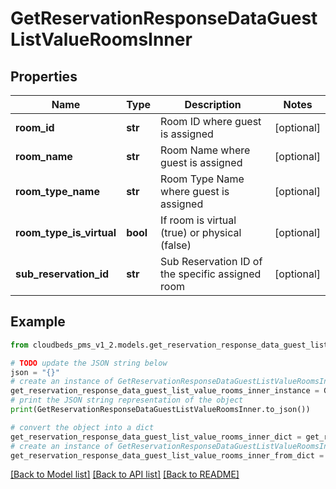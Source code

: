 # GetReservationResponseDataGuestListValueRoomsInner


## Properties

Name | Type | Description | Notes
------------ | ------------- | ------------- | -------------
**room_id** | **str** | Room ID where guest is assigned | [optional] 
**room_name** | **str** | Room Name where guest is assigned | [optional] 
**room_type_name** | **str** | Room Type Name where guest is assigned | [optional] 
**room_type_is_virtual** | **bool** | If room is virtual (true) or physical (false) | [optional] 
**sub_reservation_id** | **str** | Sub Reservation ID of the specific assigned room | [optional] 

## Example

```python
from cloudbeds_pms_v1_2.models.get_reservation_response_data_guest_list_value_rooms_inner import GetReservationResponseDataGuestListValueRoomsInner

# TODO update the JSON string below
json = "{}"
# create an instance of GetReservationResponseDataGuestListValueRoomsInner from a JSON string
get_reservation_response_data_guest_list_value_rooms_inner_instance = GetReservationResponseDataGuestListValueRoomsInner.from_json(json)
# print the JSON string representation of the object
print(GetReservationResponseDataGuestListValueRoomsInner.to_json())

# convert the object into a dict
get_reservation_response_data_guest_list_value_rooms_inner_dict = get_reservation_response_data_guest_list_value_rooms_inner_instance.to_dict()
# create an instance of GetReservationResponseDataGuestListValueRoomsInner from a dict
get_reservation_response_data_guest_list_value_rooms_inner_from_dict = GetReservationResponseDataGuestListValueRoomsInner.from_dict(get_reservation_response_data_guest_list_value_rooms_inner_dict)
```
[[Back to Model list]](../README.md#documentation-for-models) [[Back to API list]](../README.md#documentation-for-api-endpoints) [[Back to README]](../README.md)


